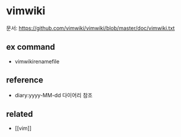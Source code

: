 # vimwiki

문서: https://github.com/vimwiki/vimwiki/blob/master/doc/vimwiki.txt

## ex command
- vimwikirenamefile

## reference
- diary:yyyy-MM-dd 다이어리 참조

## related
- [[vim]]
